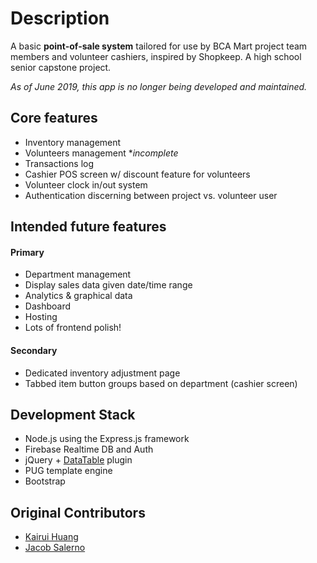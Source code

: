# Description
A basic **point-of-sale system** tailored for use by BCA Mart project team members and volunteer cashiers, inspired by Shopkeep. A high school senior capstone project.

*As of June 2019, this app is no longer being developed and maintained.*

## Core features
- Inventory management
- Volunteers management \*_incomplete_
- Transactions log
- Cashier POS screen w/ discount feature for volunteers
- Volunteer clock in/out system
- Authentication discerning between project vs. volunteer user

## Intended future features
#### Primary
- Department management
- Display sales data given date/time range
- Analytics & graphical data
- Dashboard
- Hosting
- Lots of frontend polish!
#### Secondary
- Dedicated inventory adjustment page
- Tabbed item button groups based on department (cashier screen)

## Development Stack
- Node.js using the Express.js framework
- Firebase Realtime DB and Auth
- jQuery + [DataTable](https://datatables.net) plugin
- PUG template engine
- Bootstrap

## Original Contributors
- [Kairui Huang](https://github.com/kairuihuang)
- [Jacob Salerno](https://github.com/jacobhaxor)
